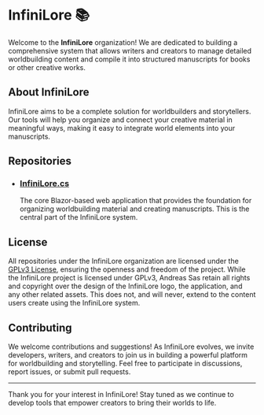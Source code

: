 # InfiniLore 📚

Welcome to the **InfiniLore** organization! We are dedicated to building a comprehensive system that allows writers and creators to manage detailed worldbuilding content and compile it into structured manuscripts for books or other creative works.

## About InfiniLore

InfiniLore aims to be a complete solution for worldbuilders and storytellers. Our tools will help you organize and connect your creative material in meaningful ways, making it easy to integrate world elements into your manuscripts.

## Repositories

- ### [InfiniLore.cs](https://github.com/InfiniLore/infinilore.cs)
  The core Blazor-based web application that provides the foundation for organizing worldbuilding material and creating manuscripts. This is the central part of the InfiniLore system.

## License

All repositories under the InfiniLore organization are licensed under the [GPLv3 License](LICENSE), ensuring the openness and freedom of the project.
While the InfiniLore project is licensed under GPLv3, Andreas Sas retain all rights and copyright over the design of the InfiniLore logo, the application, and any other related assets. This does not, and will never, extend to the content users create using the InfiniLore system.


## Contributing

We welcome contributions and suggestions! As InfiniLore evolves, we invite developers, writers, and creators to join us in building a powerful platform for worldbuilding and storytelling. Feel free to participate in discussions, report issues, or submit pull requests.

---

Thank you for your interest in InfiniLore! Stay tuned as we continue to develop tools that empower creators to bring their worlds to life.
